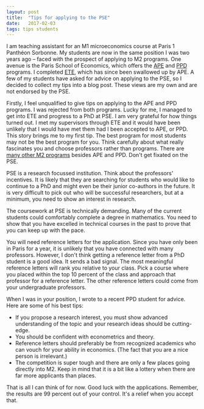 ```yaml
---
layout: post
title:  "Tips for applying to the PSE"
date:   2017-02-03
tags: tips students
---
```

I am teaching assistant for an M1 microeconomics course at Paris 1 Panthéon Sorbonne. My students are now in the same position I was two years ago – faced with the prospect of applying to M2 programs. One avenue is the Paris School of Economics, which offers the [APE](http://www.parisschoolofeconomics.eu/en/teaching-and-students/masters-program/ape-analysis-policy-in-economics/) and [PPD](http://www.parisschoolofeconomics.eu/en/teaching-and-students/masters-program/ppd-public-policy-and-development/) programs. I completed [ETE](http://www.parisschoolofeconomics.eu/en/teaching-and-students/masters-program/ete-empirical-and-theoretical-economics/), which has since been swallowed up by APE. A few of my students have asked for advice on applying to the PSE, so I decided to collect my tips into a blog post. These views are my own and are not endorsed by the PSE.

Firstly, I feel unqualified to give tips on applying to the APE and PPD programs. I was rejected from both programs. Lucky for me, I managed to get into ETE and progress to a PhD at PSE. I am very grateful for how things turned out. I met my supervisors through ETE and it would have been unlikely that I would have met them had I been accepted to APE, or PPD. This story brings me to my first tip. The best program for most students may not be the best program for you. Think carefully about what really fascinates you and choose professors rather than programs. There are [many other M2 programs](http://www.univ-paris1.fr/ufr/ufr02/masters-2016/offre-de-masters-2016/) besides APE and PPD. Don't get fixated on the PSE.

PSE is a research focussed institution. Think about the professors' incentives. It is likely that they are searching for students who would like to continue to a PhD and might even be their junior co-authors in the future. It is very difficult to pick out who will be successful researchers, but at a minimum, you need to show an interest in research.

The coursework at PSE is technically demanding. Many of the current students could comfortably complete a degree in mathematics. You need to show that you have excelled in technical courses in the past to prove that you can keep up with the pace.

You will need reference letters for the application. Since you have only been in Paris for a year, it is unlikely that you have connected with many professors. However, I don't think getting a reference letter from a PhD student is a good idea. It sends a bad signal. The most meaningful reference letters will rank you relative to your class. Pick a course where you placed within the top 10 percent of the class and approach that professor for a reference letter. The other reference letters could come from your undergraduate professors.

When I was in your position, I wrote to a recent PPD student for advice. Here are some of his best tips:
* If you propose a research interest, you must show advanced understanding of the topic and your research ideas should be cutting-edge.
* You should be confident with econometrics and theory.
* Reference letters should preferably be from recognized academics who can vouch for your ability in economics. (The fact that you are a nice person is irrelevant.)
* The competition is super tough and there are only a few places going directly into M2. Keep in mind that it is a bit like a lottery when there are far more applicants than places.

That is all I can think of for now. Good luck with the applications. Remember, the results are 99 percent out of your control. It's a relief when you accept that.
